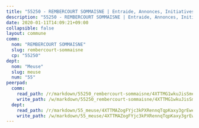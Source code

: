 ```yaml
---
title: "55250 - REMBERCOURT SOMMAISNE | Entraide, Annonces, Initiatives"
description: "55250 - REMBERCOURT SOMMAISNE | Entraide, Annonces, Initiatives"
date: 2020-01-11T14:09:21+09:00
collapsible: false
layout: commune
comm:
  nom: "REMBERCOURT SOMMAISNE"
  slug: rembercourt-sommaisne
  cp: "55250"
dept:
  nom: "Meuse"
  slug: meuse
  num: "55"
peerpad:
  comm:
    read_path: /r/markdown/55250_rembercourt-sommaisne/4XTTMG1wkuJisSmevzj7haXk5L4KYqtt92cCrGjWSyDVY1qz9
    write_path: /w/markdown/55250_rembercourt-sommaisne/4XTTMG1wkuJisSmevzj7haXk5L4KYqtt92cCrGjWSyDVY1qz9-K3TgTiZB1GFgoxfN92coscJABH63hPg5PzAytRjmoTUKzzcmu7eyZ24y6PZrt6BCqvUFNRshLMjRUcuVpTGtz1YwDXxPSRW7aydVQKRACH4rnAxHRz557xC1Kkuv9SHr6rTfYh6h
  dept:
    read_path: /r/markdown/55_meuse/4XTTMAZogFYjc3kPXRennqTqpKaxy3grEwemFqg29rwkrPVit
    write_path: /w/markdown/55_meuse/4XTTMAZogFYjc3kPXRennqTqpKaxy3grEwemFqg29rwkrPVit-K3TgUKFK4U3KduRmUzLc9vHoSRQG77sF2Wbs3cyWXobZcgb6TfASJcGDPror5ZZanBF6Mpjeq1Ushd16Pu9ha9F7F38qzhQqES3b79Xt7LuU1tzmWNED66pWnroExmsHxWtFur2G
---
```


